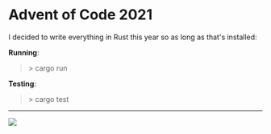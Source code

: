 # Advent of Code 2021

I decided to write everything in Rust this year so as long as that's installed:

**Running**:

> \> cargo run

**Testing**:

> \> cargo test

---

<img src="https://media.giphy.com/media/Rcmyx7NfyNhSM/giphy.gif">
